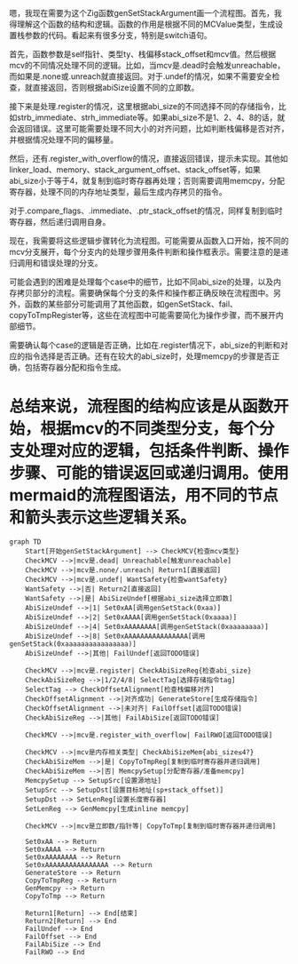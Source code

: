 嗯，我现在需要为这个Zig函数genSetStackArgument画一个流程图。首先，我得理解这个函数的结构和逻辑。函数的作用是根据不同的MCValue类型，生成设置栈参数的代码。看起来有很多分支，特别是switch语句。

首先，函数参数是self指针、类型ty、栈偏移stack_offset和mcv值。然后根据mcv的不同情况处理不同的逻辑。比如，当mcv是.dead时会触发unreachable，而如果是.none或.unreach就直接返回。对于.undef的情况，如果不需要安全检查，就直接返回，否则根据abiSize设置不同的立即数。

接下来是处理.register的情况，这里根据abi_size的不同选择不同的存储指令，比如strb_immediate、strh_immediate等。如果abi_size不是1、2、4、8的话，就会返回错误。这里可能需要处理不同大小的对齐问题，比如判断栈偏移是否对齐，并根据情况处理不同的偏移量。

然后，还有.register_with_overflow的情况，直接返回错误，提示未实现。其他如linker_load、memory、stack_argument_offset、stack_offset等，如果abi_size小于等于4，就复制到临时寄存器再处理；否则需要调用memcpy，分配寄存器，处理不同的内存地址类型，最后生成内存拷贝的指令。

对于.compare_flags、.immediate、.ptr_stack_offset的情况，同样复制到临时寄存器，然后递归调用自身。

现在，我需要将这些逻辑步骤转化为流程图。可能需要从函数入口开始，按不同的mcv分支展开，每个分支内的处理步骤用条件判断和操作框表示。需要注意的是递归调用和错误处理的分支。

可能会遇到的困难是处理每个case中的细节，比如不同abi_size的处理，以及内存拷贝部分的流程。需要确保每个分支的条件和操作都正确反映在流程图中。另外，函数的某些部分可能调用了其他函数，如genSetStack、fail、copyToTmpRegister等，这些在流程图中可能需要简化为操作步骤，而不展开内部细节。

需要确认每个case的逻辑是否正确，比如在.register情况下，abi_size的判断和对应的指令选择是否正确。还有在较大的abi_size时，处理memcpy的步骤是否正确，包括寄存器分配和指令生成。

总结来说，流程图的结构应该是从函数开始，根据mcv的不同类型分支，每个分支处理对应的逻辑，包括条件判断、操作步骤、可能的错误返回或递归调用。使用mermaid的流程图语法，用不同的节点和箭头表示这些逻辑关系。
================================================
```mermaid
graph TD
    Start[开始genSetStackArgument] --> CheckMCV{检查mcv类型}
    CheckMCV -->|mcv是.dead| Unreachable[触发unreachable]
    CheckMCV -->|mcv是.none/.unreach| Return1[直接返回]
    CheckMCV -->|mcv是.undef| WantSafety{检查wantSafety}
    WantSafety -->|否| Return2[直接返回]
    WantSafety -->|是| AbiSizeUndef[根据abi_size选择立即数]
    AbiSizeUndef -->|1| Set0xAA[调用genSetStack(0xaa)]
    AbiSizeUndef -->|2| Set0xAAAA[调用genSetStack(0xaaaa)]
    AbiSizeUndef -->|4| Set0xAAAAAAAA[调用genSetStack(0xaaaaaaaa)]
    AbiSizeUndef -->|8| Set0xAAAAAAAAAAAAAAAA[调用genSetStack(0xaaaaaaaaaaaaaaaa)]
    AbiSizeUndef -->|其他| FailUndef[返回TODO错误]

    CheckMCV -->|mcv是.register| CheckAbiSizeReg{检查abi_size}
    CheckAbiSizeReg -->|1/2/4/8| SelectTag[选择存储指令tag]
    SelectTag --> CheckOffsetAlignment[检查栈偏移对齐]
    CheckOffsetAlignment -->|对齐成功| GenerateStore[生成存储指令]
    CheckOffsetAlignment -->|未对齐| FailOffset[返回TODO错误]
    CheckAbiSizeReg -->|其他| FailAbiSize[返回TODO错误]

    CheckMCV -->|mcv是.register_with_overflow| FailRWO[返回TODO错误]

    CheckMCV -->|mcv是内存相关类型| CheckAbiSizeMem{abi_size≤4?}
    CheckAbiSizeMem -->|是| CopyToTmpReg[复制到临时寄存器并递归调用]
    CheckAbiSizeMem -->|否| MemcpySetup[分配寄存器/准备memcpy]
    MemcpySetup --> SetupSrc[设置源地址]
    SetupSrc --> SetupDst[设置目标地址(sp+stack_offset)]
    SetupDst --> SetLenReg[设置长度寄存器]
    SetLenReg --> GenMemcpy[生成inline memcpy]

    CheckMCV -->|mcv是立即数/指针等| CopyToTmp[复制到临时寄存器并递归调用]
    
    Set0xAA --> Return
    Set0xAAAA --> Return
    Set0xAAAAAAAA --> Return
    Set0xAAAAAAAAAAAAAAAA --> Return
    GenerateStore --> Return
    CopyToTmpReg --> Return
    GenMemcpy --> Return
    CopyToTmp --> Return
    
    Return1[Return] --> End[结束]
    Return2[Return] --> End
    FailUndef --> End
    FailOffset --> End
    FailAbiSize --> End
    FailRWO --> End
```